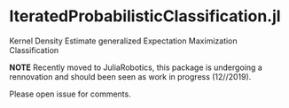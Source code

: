 # IteratedProbabilisticClassification.jl

Kernel Density Estimate generalized Expectation Maximization Classification

**NOTE** Recently moved to JuliaRobotics, this package is undergoing a rennovation and should been seen as work in progress (12//2019).

Please open issue for comments.
